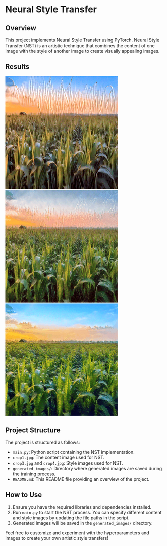 # Neural Style Transfer

## Overview

This project implements Neural Style Transfer using PyTorch. Neural Style Transfer (NST) is an artistic technique that combines the content of one image with the style of another image to create visually appealing images.

## Results

![GIF 1](c1%20c2.gif)
![GIF 2](c1%20c3.gif)
![GIF 3](c1%20c4.gif)

## Project Structure

The project is structured as follows:

- `main.py`: Python script containing the NST implementation.
- `crop1.jpg`: The content image used for NST.
- `crop3.jpg` and `crop4.jpg`: Style images used for NST.
- `generated_images/`: Directory where generated images are saved during the training process.
- `README.md`: This README file providing an overview of the project.

## How to Use

1. Ensure you have the required libraries and dependencies installed.
2. Run `main.py` to start the NST process. You can specify different content and style images by updating the file paths in the script.
3. Generated images will be saved in the `generated_images/` directory.

Feel free to customize and experiment with the hyperparameters and images to create your own artistic style transfers!

